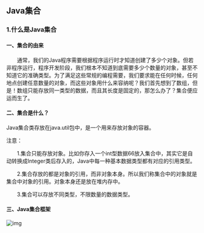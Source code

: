 ## Java集合

### 1.什么是Java集合

#### **一、集合的由来**

　　通常，我们的Java程序需要根据程序运行时才知道创建了多少个对象。但若非程序运行，程序开发阶段，我们根本不知道到底需要多少个数量的对象，甚至不知道它的准确类型。为了满足这些常规的编程需要，我们要求能在任何时候，任何地点创建任意数量的对象，而这些对象用什么来容纳呢？我们首先想到了数组，但是！数组只能存放同一类型的数据，而且其长度是固定的，那怎么办了？集合便应运而生了。

#### **二、集合是什么？**

Java集合类存放在java.util包中，是一个用来存放对象的容器。

注意：

　　1.集合只能存放对象。比如你存入一个int型数据66放入集合中，其实它是自动转换成Integer类后存入的，Java中每一种基本数据类型都有对应的引用类型。

　　2.集合存放的都是对象的引用，而非对象本身。所以我们称集合中的对象就是集合中对象的引用。对象本身还是放在堆内存中。

　　3.集合可以存放不同类型，不限数量的数据类型。

#### **三、Java集合框架**

<img src="F:\Java学习日记\day11-集合框架.assets\1175569-20190813185822827-390071136.png" alt="img"  />